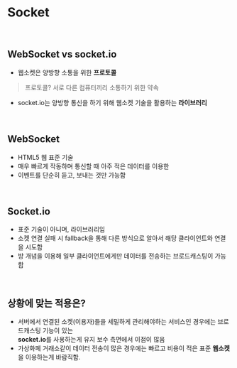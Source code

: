 # Socket
<br>

## WebSocket vs socket.io
* 웹소켓은 양방향 소통을 위한 **프로토콜**
> 프로토콜? 서로 다른 컴퓨터끼리 소통하기 위한 약속
* socket.io는 양방향 통신을 하기 위해 웹소켓 기술을 활용하는 **라이브러리**
<br>

## WebSocket
* HTML5 웹 표준 기술
* 매우 빠르게 작동하며 통신할 때 아주 적은 데이터를 이용한
* 이벤트를 단순히 듣고, 보내는 것만 가능함
<br>

## Socket.io
* 표준 기술이 아니며, 라이브러리임
* 소켓 연결 실패 시 fallback을 통해 다른 방식으로 알아서 해당 클라이언트와 연결을 시도함
* 방 개념을 이용해 일부 클라이언트에게만 데이터를 전송하는 브로드캐스팅이 가능함
<br>

## 상황에 맞는 적용은?
* 서버에서 연결된 소켓(이용자)들을 세밀하게 관리해야하는 서비스인 경우에는 브로드캐스팅 기능이 있는<br> **socket.io**를 사용하는게 유지 보수 측면에서 이점이 많음
* 가상화페 거래소같이 데이터 전송이 많은 경우에는 빠르고 비용이 적은 표준 **웹소켓**을 이용하는게 바람직함.
